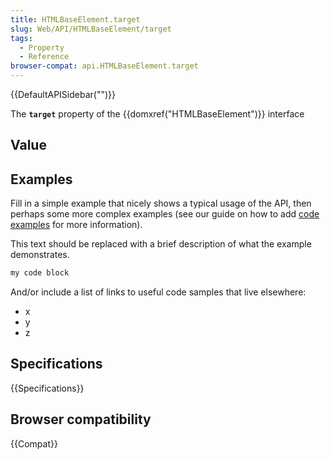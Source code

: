 ```yaml
---
title: HTMLBaseElement.target
slug: Web/API/HTMLBaseElement/target
tags:
  - Property
  - Reference
browser-compat: api.HTMLBaseElement.target
---
```

{{DefaultAPISidebar("")}}

The **`target`** property of the {{domxref("HTMLBaseElement")}} interface 

## Value



## Examples

Fill in a simple example that nicely shows a typical usage of the API, then perhaps some more complex examples (see our guide on how to add [code examples](/en-US/docs/MDN/Contribute/Structures/Code_examples) for more information).

This text should be replaced with a brief description of what the example demonstrates.

```js
my code block
```

And/or include a list of links to useful code samples that live elsewhere:

*   x
*   y
*   z

## Specifications

{{Specifications}}

## Browser compatibility

{{Compat}}


